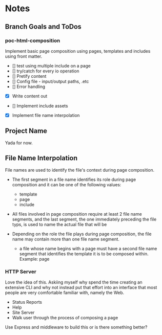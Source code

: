 # Notes

## Branch Goals and ToDos
### poc-html-composition
Implement basic page composition using pages, templates and includes using front matter.

- [] test using multiple include on a page
- [] try/catch for every io operation
- [] Pretify content
- [] Config file - input/output paths, .etc
- [] Error handling
- [x] Write content out
- [] Implement include assets
- [x] Implement file name interpolation

## Project Name
Yada for now.

## File Name Interpolation

File names are used to identify the file's context during page composition.

- The first segment in a file name identifies its role during page composition and it can be one of the following values:
    - template
    - page
    - include

- All files involved in page composition require at least 2 file name segments, and the last segment, the one immediately preceding the file typs, is used to name the actual file that will be

- Depending on the role the file plays during page composition, the file name may contain more than one file name segment.
    - a file whose name begins with a page must have a second file name segment that identifies the template it is to be composed  within. Example: page

### HTTP Server

Love the idea of  this. Askiing myself why spend the time creating an extensive CLI and why not instead put that effort into an interface that most people are very comfortable familiar with, namely the Web.

- Status Reports
- Help
- Site Server
- Walk user through the process of composing a page

Use Express and middleware to build this or is there something better?
